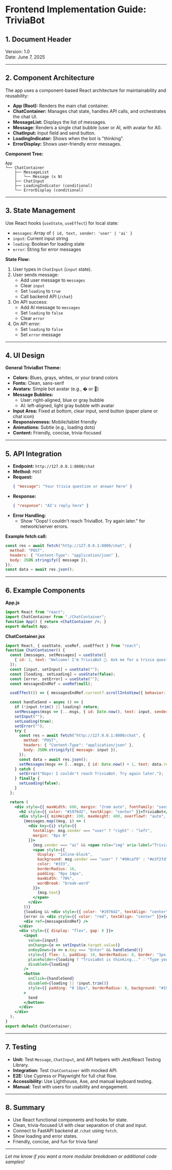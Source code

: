 # Frontend Implementation Guide: TriviaBot

## 1. Document Header
Version: 1.0  
Date: June 7, 2025

---

## 2. Component Architecture

The app uses a component-based React architecture for maintainability and reusability:

- **App (Root):** Renders the main chat container.
- **ChatContainer:** Manages chat state, handles API calls, and orchestrates the chat UI.
- **MessageList:** Displays the list of messages.
- **Message:** Renders a single chat bubble (user or AI, with avatar for AI).
- **ChatInput:** Input field and send button.
- **LoadingIndicator:** Shows when the bot is "thinking".
- **ErrorDisplay:** Shows user-friendly error messages.

**Component Tree:**
```
App
└── ChatContainer
    ├── MessageList
    │   └── Message (x N)
    ├── ChatInput
    ├── LoadingIndicator (conditional)
    └── ErrorDisplay (conditional)
```

---

## 3. State Management

Use React hooks (`useState`, `useEffect`) for local state:

- `messages`: Array of `{ id, text, sender: 'user' | 'ai' }`
- `input`: Current input string
- `loading`: Boolean for loading state
- `error`: String for error messages

**State Flow:**
1. User types in `ChatInput` (`input` state).
2. User sends message:  
   - Add user message to `messages`
   - Clear `input`
   - Set `loading` to `true`
   - Call backend API (`/chat`)
3. On API success:  
   - Add AI message to `messages`
   - Set `loading` to `false`
   - Clear `error`
4. On API error:  
   - Set `loading` to `false`
   - Set `error` message

---

## 4. UI Design

**General TriviaBot Theme:**
- **Colors:** Blues, grays, whites, or your brand colors
- **Fonts:** Clean, sans-serif
- **Avatars:** Simple bot avatar (e.g., � or 🎲)
- **Message Bubbles:**  
  - User: right-aligned, blue or gray bubble  
  - AI: left-aligned, light gray bubble with avatar
- **Input Area:** Fixed at bottom, clear input, send button (paper plane or chat icon)
- **Responsiveness:** Mobile/tablet friendly
- **Animations:** Subtle (e.g., loading dots)
- **Content:** Friendly, concise, trivia-focused

---

## 5. API Integration

- **Endpoint:** `http://127.0.0.1:8000/chat`
- **Method:** `POST`
- **Request:**  
  ```json
  { "message": "Your trivia question or answer here" }
  ```
- **Response:**  
  ```json
  { "response": "AI's reply here" }
  ```
- **Error Handling:**  
  - Show "Oops! I couldn't reach TriviaBot. Try again later." for network/server errors.

**Example fetch call:**
```js
const res = await fetch("http://127.0.0.1:8000/chat", {
  method: "POST",
  headers: { "Content-Type": "application/json" },
  body: JSON.stringify({ message }),
});
const data = await res.json();
```

---

## 6. Example Components

**App.js**
```jsx
import React from "react";
import ChatContainer from "./ChatContainer";
function App() { return <ChatContainer />; }
export default App;
```

**ChatContainer.jsx**
```jsx
import React, { useState, useRef, useEffect } from "react";
function ChatContainer() {
  const [messages, setMessages] = useState([
    { id: 1, text: "Welcome! I'm TriviaBot 🤖. Ask me for a trivia question or try to stump me!", sender: "ai" }
  ]);
  const [input, setInput] = useState("");
  const [loading, setLoading] = useState(false);
  const [error, setError] = useState("");
  const messagesEndRef = useRef(null);

  useEffect(() => { messagesEndRef.current?.scrollIntoView({ behavior: "smooth" }); }, [messages]);

  const handleSend = async () => {
    if (!input.trim() || loading) return;
    setMessages(msgs => [...msgs, { id: Date.now(), text: input, sender: "user" }]);
    setInput("");
    setLoading(true);
    setError("");
    try {
      const res = await fetch("http://127.0.0.1:8000/chat", {
        method: "POST",
        headers: { "Content-Type": "application/json" },
        body: JSON.stringify({ message: input }),
      });
      const data = await res.json();
      setMessages(msgs => [...msgs, { id: Date.now() + 1, text: data.response, sender: "ai" }]);
    } catch {
      setError("Oops! I couldn't reach TriviaBot. Try again later.");
    } finally {
      setLoading(false);
    }
  };

  return (
    <div style={{ maxWidth: 600, margin: "2rem auto", fontFamily: "sans-serif", background: "#f4f7fa", borderRadius: 16, boxShadow: "0 2px 8px #ccd" }}>
      <h2 style={{ color: "#1976d2", textAlign: "center" }}>TriviaBot</h2>
      <div style={{ minHeight: 200, maxHeight: 400, overflowY: "auto", border: "1px solid #90caf9", padding: 10, marginBottom: 10, background: "#fff", borderRadius: 8 }}>
        {messages.map((msg, i) => (
          <div key={i} style={{
            textAlign: msg.sender === "user" ? "right" : "left",
            margin: "8px 0"
          }}>
            {msg.sender === "ai" && <span role="img" aria-label="TriviaBot" style={{ marginRight: 8 }}>🤖</span>}
            <span style={{
              display: "inline-block",
              background: msg.sender === "user" ? "#90caf9" : "#e3f2fd",
              color: "#333",
              borderRadius: 16,
              padding: "8px 14px",
              maxWidth: "70%",
              wordBreak: "break-word"
            }}>
              {msg.text}
            </span>
          </div>
        ))}
        {loading && <div style={{ color: "#1976d2", textAlign: "center" }}><i>Bot is thinking...</i></div>}
        {error && <div style={{ color: "red", textAlign: "center" }}>{error}</div>}
        <div ref={messagesEndRef} />
      </div>
      <div style={{ display: "flex", gap: 8 }}>
        <input
          value={input}
          onChange={e => setInput(e.target.value)}
          onKeyDown={e => e.key === "Enter" && handleSend()}
          style={{ flex: 1, padding: 10, borderRadius: 8, border: "1px solid #90caf9" }}
          placeholder={loading ? "TriviaBot is thinking..." : "Type your trivia request..."}
          disabled={loading}
        />
        <button
          onClick={handleSend}
          disabled={loading || !input.trim()}
          style={{ padding: "0 18px", borderRadius: 8, background: "#1976d2", color: "#fff", border: "none", fontWeight: "bold" }}
        >
          Send
        </button>
      </div>
    </div>
  );
}
export default ChatContainer;
```

---

## 7. Testing

- **Unit:** Test `Message`, `ChatInput`, and API helpers with Jest/React Testing Library.
- **Integration:** Test `ChatContainer` with mocked API.
- **E2E:** Use Cypress or Playwright for full chat flow.
- **Accessibility:** Use Lighthouse, Axe, and manual keyboard testing.
- **Manual:** Test with users for usability and engagement.

---

## 8. Summary

- Use React functional components and hooks for state.
- Clean, trivia-focused UI with clear separation of chat and input.
- Connect to FastAPI backend at `/chat` using `fetch`.
- Show loading and error states.
- Friendly, concise, and fun for trivia fans!

---

*Let me know if you want a more modular breakdown or additional code samples!*